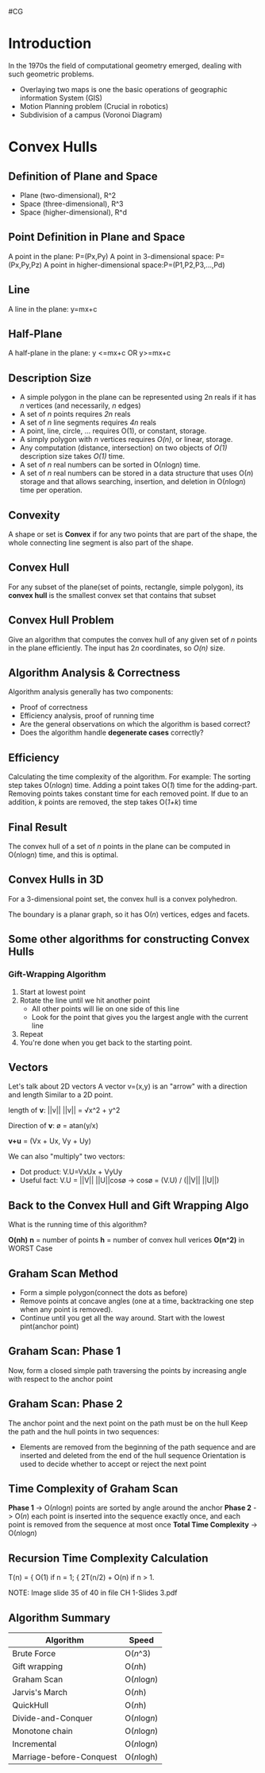 #CG
# Introduction
In the 1970s the field of computational geometry emerged, dealing with such geometric problems.
- Overlaying two maps is one the basic operations of geographic information System (GIS)
- Motion Planning problem (Crucial in robotics)
- Subdivision of a campus (Voronoi Diagram)

# Convex Hulls
## Definition of Plane and Space
- Plane (two-dimensional), R^2
- Space (three-dimensional), R^3
- Space (higher-dimensional), R^d

## Point Definition in Plane and Space
A point in the plane: P=(Px,Py)
A point in 3-dimensional space: P=(Px,Py,Pz)
A point in higher-dimensional space:P=(P1,P2,P3,...,Pd)

## Line
A line in the plane: y=mx+c

## Half-Plane
A half-plane in the plane: y <=mx+c OR y>=mx+c

## Description Size
- A simple polygon in the plane can be represented using 2n reals if it has *n* vertices (and necessarily, *n* edges)
- A set of *n* points requires *2n* reals
- A set of *n* line segments requires *4n* reals
- A point, line, circle, ... requires O(1), or constant, storage.
- A simply polygon with *n* vertices requires *O(n)*, or linear, storage.
- Any computation (distance, intersection) on two objects of *O(1)* description size takes *O(1)* time.
- A set of *n* real numbers can be sorted in O(*n*log*n*) time.
- A set of *n* real numbers can be stored in a data structure that uses O(*n*) storage and that allows searching, insertion, and deletion in O(*n*log*n*) time per operation.

## Convexity
A shape or set is **Convex** if for any two points that are part of the shape, the whole connecting line segment is also part of the shape.

## Convex Hull
For any subset of the plane(set of points, rectangle, simple polygon), its **convex hull** is the smallest convex set that contains that subset

## Convex Hull Problem
Give an algorithm that computes the convex hull of any given set of *n* points in the plane efficiently.
The input has 2*n* coordinates, so *O(n)* size.

## Algorithm Analysis & Correctness
Algorithm analysis generally has two components:
- Proof of correctness
- Efficiency analysis, proof of running time
- Are the general observations on which the algorithm is based correct?
- Does the algorithm handle **degenerate cases** correctly?

## Efficiency
Calculating the time complexity of the algorithm.
For example:
The sorting step takes O(*n*log*n*) time.
Adding a point takes O(*1*) time for the adding-part.
Removing points takes constant time for each removed point.
If due to an addition, *k* points are removed, the step takes O(*1+k*) time 

## Final Result
The convex hull of a set of *n* points in the plane can be computed in O(*n*log*n*) time, and this is optimal.

## Convex Hulls in 3D
For a 3-dimensional point set, the convex hull is a convex polyhedron.

The boundary is a planar graph, so it has O(*n*) vertices, edges and facets.


## Some other algorithms for constructing Convex Hulls

### Gift-Wrapping Algorithm
1. Start at lowest point
2. Rotate the line until we hit another point
	- All other points will lie on one side of this line
	- Look for the point that gives you the largest angle with the current line
3. Repeat
4. You're done when you get back to the starting point.

## Vectors
Let's talk about 2D vectors
A vector v=(x,y) is an "arrow" with a direction and length
Similar to a 2D point.

length of **v**: ||v||
||v|| = √x^2 + y^2

Direction of **v**:
ø = atan(y/x)

**v+u** = (Vx + Ux, Vy + Uy)

We can also "multiply" two vectors:
- Dot product: V.U=VxUx + VyUy
- Useful fact: V.U = ||V|| ||U||cosø -> cosø = (V.U) / (||V|| ||U||)

## Back to the Convex Hull and Gift Wrapping Algo
What is the running time of this algorithm?

**O(nh)**
**n** = number of points
**h** = number of convex hull verices
**O(n^2)** in WORST Case


## Graham Scan Method
- Form a simple polygon(connect the dots as before)
- Remove points at concave angles (one at a time, backtracking one step when any point is removed).
- Continue until you get all the way around.
Start with the lowest pint(anchor point)
## Graham Scan: Phase 1
Now, form a closed simple path traversing the points by increasing angle with respect to the anchor point
## Graham Scan: Phase 2
The anchor point and the next point on the path must be on the hull
Keep the path and the hull points in two sequences:
- Elements are removed from the beginning of the path sequence and are inserted and deleted from the end of the hull sequence
Orientation is used to decide whether to accept or reject the next point

## Time Complexity of Graham Scan
**Phase 1** -> O(*n*log*n*)
	points are sorted by angle around the anchor
**Phase 2** -> O(*n*)
	each point is inserted into the sequence exactly once, and each point is removed from the sequence at most once
**Total Time Complexity** -> O(*n*log*n*)

## Recursion Time Complexity Calculation
T(n) = { O(1) if n = 1;
			{ 2T(n/2) + O(n) if n > 1.

NOTE: Image slide 35 of 40 in file CH 1-Slides 3.pdf


## Algorithm Summary
| Algorithm | Speed | 
| ---- | ---- |
| Brute Force | O(*n*^3) |
| Gift wrapping | O(*n*h) |
| Graham Scan | O(*n*log*n*) |
| Jarvis's March | O(*n*h) |
| QuickHull | O(*n*h) |
| Divide-and-Conquer | O(*n*log*n*)|
| Monotone chain | O(*n*log*n*)|
| Incremental | O(*n*log*n*)|
| Marriage-before-Conquest | O(*n*logh)|

